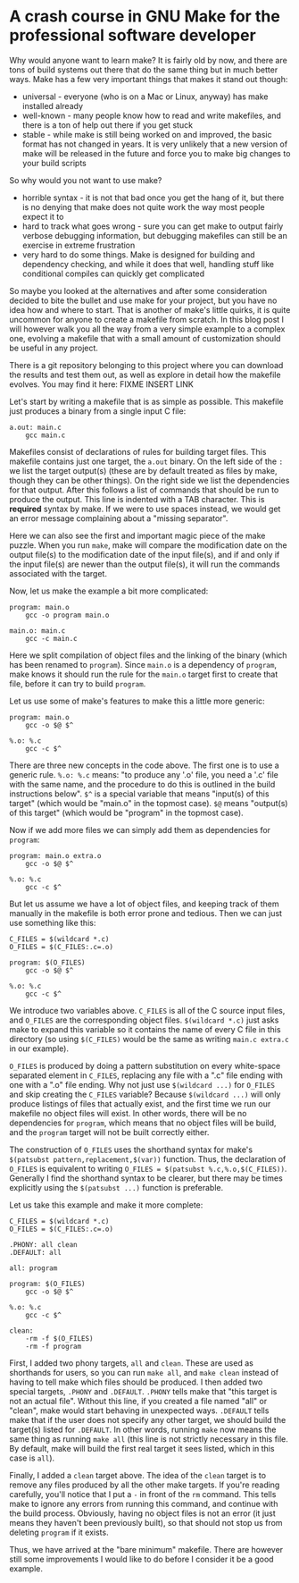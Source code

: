 A crash course in GNU Make for the professional software developer
========================

Why would anyone want to learn make? It is fairly old by now, and there are tons of build systems out there that do the same thing but in much better ways. Make has a few very important things that makes it stand out though:

* universal - everyone (who is on a Mac or Linux, anyway) has make installed already
* well-known - many people know how to read and write makefiles, and there is a ton of help out there if you get stuck
* stable - while make is still being worked on and improved, the basic format has not changed in years. It is very unlikely that a new version of make will be released in the future and force you to make big changes to your build scripts

So why would you not want to use make?

* horrible syntax - it is not that bad once you get the hang of it, but there is no denying that make does not quite work the way most people expect it to
* hard to track what goes wrong - sure you can get make to output fairly verbose debugging information, but debugging makefiles can still be an exercise in extreme frustration
* very hard to do some things. Make is designed for building and dependency checking, and while it does that well, handling stuff like conditional compiles can quickly get complicated

So maybe you looked at the alternatives and after some consideration decided to bite the bullet and use make for your project, but you have no idea how and where to start. That is another of make's little quirks, it is quite uncommon for anyone to create a makefile from scratch. In this blog post I will however walk you all the way from a very simple example to a complex one, evolving a makefile that with a small amount of customization should be useful in any project.

There is a git repository belonging to this project where you can download the results and test them out, as well as explore in detail how the makefile evolves. You may find it here: FIXME INSERT LINK

Let's start by writing a makefile that is as simple as possible. This makefile just produces a binary from a single input C file:

	a.out: main.c
		gcc main.c

Makefiles consist of declarations of rules for building target files. This makefile contains just one target, the `a.out` binary. On the left side of the `:` we list the target output(s) (these are by default treated as files by make, though they can be other things). On the right side we list the dependencies for that output. After this follows a list of commands that should be run to produce the output. This line is indented with a TAB character. This is **required** syntax by make. If we were to use spaces instead, we would get an error message complaining about a "missing separator".

Here we can also see the first and important magic piece of the make puzzle. When you run `make`, make will compare the modification date on the output file(s) to the modification date of the input file(s), and if and only if the input file(s) are newer than the output file(s), it will run the commands associated with the target.

Now, let us make the example a bit more complicated:

	program: main.o
		gcc -o program main.o

	main.o: main.c
		gcc -c main.c

Here we split compilation of object files and the linking of the binary (which has been renamed to `program`). Since `main.o` is a dependency of `program`, make knows it should run the rule for the `main.o` target first to create that file, before it can try to build `program`.

Let us use some of make's features to make this a little more generic:

	program: main.o
		gcc -o $@ $^

	%.o: %.c
		gcc -c $^

There are three new concepts in the code above. The first one is to use a generic rule. `%.o: %.c` means: "to produce any '.o' file, you need a '.c' file with the same name, and the procedure to do this is outlined in the build instructions below". `$^` is a special variable that means "input(s) of this target" (which would be "main.o" in the topmost case). `$@` means "output(s) of this target" (which would be "program" in the topmost case).

Now if we add more files we can simply add them as dependencies for `program`:

	program: main.o extra.o
		gcc -o $@ $^

	%.o: %.c
		gcc -c $^

But let us assume we have a lot of object files, and keeping track of them manually in the makefile is both error prone and tedious. Then we can just use something like this:

	C_FILES = $(wildcard *.c)
	O_FILES = $(C_FILES:.c=.o)

	program: $(O_FILES)
		gcc -o $@ $^

	%.o: %.c
		gcc -c $^

We introduce two variables above. `C_FILES` is all of the C source input files, and `O_FILES` are the corresponding object files. `$(wildcard *.c)` just asks make to expand this variable so it contains the name of every C file in this directory (so using `$(C_FILES)` would be the same as writing `main.c extra.c` in our example).

`O_FILES` is produced by doing a pattern substitution on every white-space separated element in `C_FILES`, replacing any file with a ".c" file ending with one with a ".o" file ending. Why not just use `$(wildcard ...)` for `O_FILES` and skip creating the `C_FILES` variable? Because `$(wildcard ...)` will only produce listings of files that actually exist, and the first time we run our makefile no object files will exist. In other words, there will be no dependencies for `program`, which means that no object files will be build, and the `program` target will not be built correctly either.

The construction of `O_FILES` uses the shorthand syntax for make's `$(patsubst pattern,replacement,$(var))` function. Thus, the declaration of `O_FILES` is equivalent to writing `O_FILES = $(patsubst %.c,%.o,$(C_FILES))`. Generally I find the shorthand syntax to be clearer, but there may be times explicitly using the `$(patsubst ...)` function is preferable.

Let us take this example and make it more complete:

	C_FILES = $(wildcard *.c)
	O_FILES = $(C_FILES:.c=.o)

	.PHONY: all clean
	.DEFAULT: all

	all: program

	program: $(O_FILES)
		gcc -o $@ $^

	%.o: %.c
		gcc -c $^

	clean:
		-rm -f $(O_FILES)
		-rm -f program

First, I added two phony targets, `all` and `clean`. These are used as shorthands for users, so you can run `make all`, and `make clean` instead of having to tell make which files should be produced. I then added two special targets, `.PHONY` and `.DEFAULT`. `.PHONY` tells make that "this target is not an actual file". Without this line, if you created a file named "all" or "clean", make would start behaving in unexpected ways. `.DEFAULT` tells make that if the user does not specify any other target, we should build the target(s) listed for `.DEFAULT`. In other words, running `make` now means the same thing as running `make all` (this line is not strictly necessary in this file. By default, make will build the first real target it sees listed, which in this case is `all`).

Finally, I added a `clean` target above. The idea of the `clean` target is to remove any files produced by all the other make targets. If you're reading carefully, you'll notice that I put a `-` in front of the `rm` command. This tells make to ignore any errors from running this command, and continue with the build process. Obviously, having no object files is not an error (it just means they haven't been previously built), so that should not stop us from deleting `program` if it exists.

Thus, we have arrived at the "bare minimum" makefile. There are however still some improvements I would like to do before I consider it be a good example.
